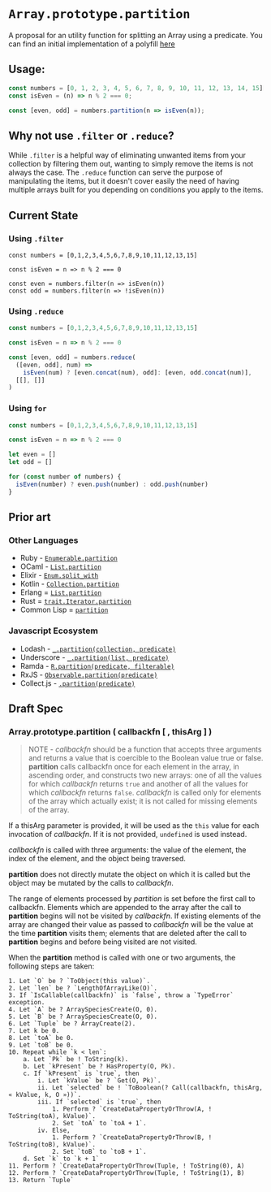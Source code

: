 # `Array.prototype.partition`

A proposal for an utility function for splitting an Array using a predicate.
You can find an initial implementation of a polyfill [here](polyfill.js)

## Usage:

```js
const numbers = [0, 1, 2, 3, 4, 5, 6, 7, 8, 9, 10, 11, 12, 13, 14, 15];
const isEven = (n) => n % 2 === 0;

const [even, odd] = numbers.partition(n => isEven(n));
```

## Why not use `.filter` or `.reduce`?
While `.filter` is a helpful way of eliminating unwanted items from your collection by filtering them out, wanting to simply remove the items is not always the case. The `.reduce` function can serve the purpose of manipulating the items, but it doesn't cover easily the need of having multiple arrays built for you depending on conditions you apply to the items.

## Current State
### Using `.filter`
```
const numbers = [0,1,2,3,4,5,6,7,8,9,10,11,12,13,15]

const isEven = n => n % 2 === 0

const even = numbers.filter(n => isEven(n))
const odd = numbers.filter(n => !isEven(n)) 
```

### Using `.reduce`
```js
const numbers = [0,1,2,3,4,5,6,7,8,9,10,11,12,13,15]

const isEven = n => n % 2 === 0

const [even, odd] = numbers.reduce(
  ([even, odd], num) => 
    isEven(num) ? [even.concat(num), odd]: [even, odd.concat(num)],
  [[], []]
)

```

### Using `for`
```js
const numbers = [0,1,2,3,4,5,6,7,8,9,10,11,12,13,15]

const isEven = n => n % 2 === 0

let even = []
let odd = []

for (const number of numbers) {
  isEven(number) ? even.push(number) : odd.push(number)
}
```


## Prior art
### Other Languages
- Ruby - [`Enumerable.partition`](https://apidock.com/ruby/Enumerable/partition)
- OCaml - [`List.partition`](https://caml.inria.fr/pub/docs/manual-ocaml/libref/List.html)
- Elixir - [`Enum.split_with`](https://hexdocs.pm/elixir/Enum.html#split_with/2)
- Kotlin - [`Collection.partition`](https://kotlinlang.org/api/latest/jvm/stdlib/kotlin.collections/partition.html)
- Erlang = [`List.partition`](https://erlang.org/doc/man/lists.html#partition-2)
- Rust = [`trait.Iterator.partition`](https://doc.rust-lang.org/std/iter/trait.Iterator.html#method.partition)
- Common Lisp = [`partition`](https://common-lisp.net/project/bese/docs/arnesi/html/api/function_005FIT.BESE.ARNESI_003A_003APARTITION.html)

### Javascript Ecosystem
- Lodash - [`_.partition(collection, predicate)`](https://lodash.com/docs/4.17.15#partition)
- Underscore - [`_.partition(list, predicate)`](http://underscorejs.org/#partition)
- Ramda - [`R.partition(predicate, filterable)`](https://ramdajs.com/docs/#partition)
- RxJS - [`Observable.partition(predicate)`](https://www.learnrxjs.io/learn-rxjs/operators/transformation/partition)
- Collect.js - [`.partition(predicate)`](https://collect.js.org/api/partition.html)

## Draft Spec

### **Array.prototype.partition ( callbackfn [ , thisArg ] )**

> NOTE - _callbackfn_ should be a function that accepts three arguments and returns a value that is coercible to the Boolean value true or false. **partition** calls callbackfn once for each element in the array, in ascending order, and constructs two new arrays: one of all the values for which _callbackfn_ returns `true` and another of all the values for which _callbackfn_ returns `false`. _callbackfn_ is called only for elements of the array which actually exist; it is not called for missing elements of the array.

If a thisArg parameter is provided, it will be used as the `this` value for each invocation of _callbackfn_. If it is not provided, `undefined` is used instead.

_callbackfn_ is called with three arguments: the value of the element, the index of the element, and the object being traversed.

**partition** does not directly mutate the object on which it is called but the object may be mutated by the calls to _callbackfn_.

The range of elements processed by *partition* is set before the first call to callbackfn. Elements which are appended to the array after the call to **partition** begins will not be visited by _callbackfn_. If existing elements of the array are changed their value as passed to _callbackfn_ will be the value at the time **partition** visits them; elements that are deleted after the call to **partition** begins and before being visited are not visited.

When the **partition** method is called with one or two arguments, the following steps are taken:
```
1. Let `O` be ? `ToObject(this value)`.
2. Let `len` be ? `LengthOfArrayLike(O)`.
3. If `IsCallable(callbackfn)` is `false`, throw a `TypeError` exception.
4. Let `A` be ? ArraySpeciesCreate(O, 0).
5. Let `B` be ? ArraySpeciesCreate(O, 0).
6. Let `Tuple` be ? ArrayCreate(2).
7. Let k be 0.
8. Let `toA` be 0.
9. Let `toB` be 0.
10. Repeat while `k < len`: 
    a. Let `Pk` be ! ToString(k).
    b. Let `kPresent` be ? HasProperty(O, Pk).
    c. If `kPresent` is `true`, then
        i. Let `kValue` be ? `Get(O, Pk)`.
        ii. Let `selected` be ! `ToBoolean(? Call(callbackfn, thisArg, « kValue, k, O »))`.
        iii. If `selected` is `true`, then
            1. Perform ? `CreateDataPropertyOrThrow(A, ! ToString(toA), kValue)`.
            2. Set `toA` to `toA + 1`.
        iv. Else,
            1. Perform ? `CreateDataPropertyOrThrow(B, ! ToString(toB), kValue)`.
            2. Set `toB` to `toB + 1`.
    d. Set `k` to `k + 1`
11. Perform ? `CreateDataPropertyOrThrow(Tuple, ! ToString(0), A)
12. Perform ? `CreateDataPropertyOrThrow(Tuple, ! ToString(1), B)
13. Return `Tuple`
```
